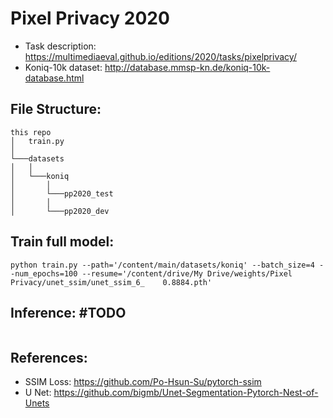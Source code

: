 # Pixel Privacy 2020

- Task description: https://multimediaeval.github.io/editions/2020/tasks/pixelprivacy/
- Koniq-10k dataset: http://database.mmsp-kn.de/koniq-10k-database.html

## File Structure:

```
this repo
│   train.py
│  
└───datasets  
│   │
│   └───koniq
│       │
│       └───pp2020_test
│       │
│       └───pp2020_dev
```


## Train full model:

```
python train.py --path='/content/main/datasets/koniq' --batch_size=4 --num_epochs=100 --resume='/content/drive/My Drive/weights/Pixel Privacy/unet_ssim/unet_ssim_6_    0.8884.pth'
```

## Inference: #TODO
```
```

## References:
- SSIM Loss: https://github.com/Po-Hsun-Su/pytorch-ssim
- U Net: https://github.com/bigmb/Unet-Segmentation-Pytorch-Nest-of-Unets
